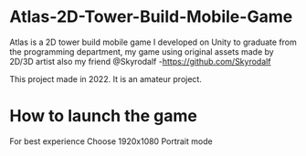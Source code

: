 # Atlas-2D-Tower-Build-Mobile-Game
Atlas is a 2D tower build mobile game I developed on Unity to graduate from the programming department, my game using original assets made by 2D/3D artist also my friend @Skyrodalf -https://github.com/Skyrodalf

This project made in 2022. It is an amateur project.
# How to launch the game
For best experience
Choose 1920x1080 Portrait mode
